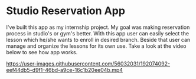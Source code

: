 # Studio Reservation App

I've built this app as my internship  project. My goal was making reservation process in studio's or gym's better. With this app user can easily select the lesson which he/she wants to enroll in desired branch. Beside that user can manage and organize the lessons for its own use. Take a look at the video below to see how app works.



https://user-images.githubusercontent.com/56032031/192074092-eef44db5-d9f1-46bd-a9ce-16c1b20ee04b.mp4

